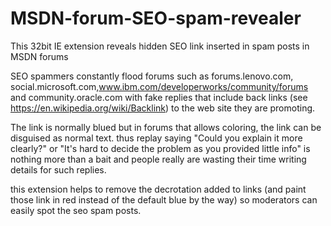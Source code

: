 # MSDN-forum-SEO-spam-revealer
This 32bit IE extension reveals hidden SEO link inserted in spam posts in MSDN forums

SEO spammers constantly flood forums such as 
forums.lenovo.com, social.microsoft.com,www.ibm.com/developerworks/community/forums
and community.oracle.com with fake replies
that include back links (see https://en.wikipedia.org/wiki/Backlink) to the web site they are promoting.

The link is normally blued but in forums that allows coloring, the link can be disguised as normal text. 
thus replay saying "Could you explain it more clearly?" or "It's hard to decide the problem as you provided little info"
is nothing more than a bait and people really are wasting their time writing details for such replies. 

this extension helps to remove the decrotation added to links (and paint those link in red instead of the default blue by the way)
so moderators can easily spot the seo spam posts. 
